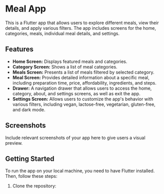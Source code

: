 # Meal App

This is a Flutter app that allows users to explore different meals, view their details, and apply various filters. The app includes screens for the home, categories, meals, individual meal details, and settings.

## Features

- **Home Screen:** Displays featured meals and categories.
- **Category Screen:** Shows a list of meal categories.
- **Meals Screen:** Presents a list of meals filtered by selected category.
- **Meal Screen:** Provides detailed information about a specific meal, including preparation time, price, affordability, ingredients, and steps.
- **Drawer:** A navigation drawer that allows users to access the home, category, about, and settings screens, as well as exit the app.
- **Settings Screen:** Allows users to customize the app's behavior with various filters, including vegan, lactose-free, vegetarian, gluten-free, and dark mode.

## Screenshots

Include relevant screenshots of your app here to give users a visual preview.

## Getting Started

To run the app on your local machine, you need to have Flutter installed. Then, follow these steps:

1. Clone the repository:
